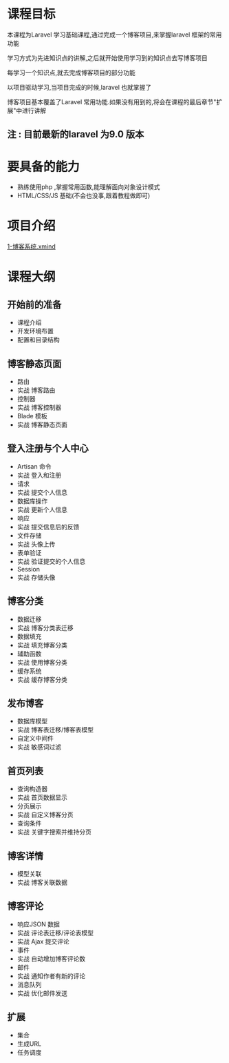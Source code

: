 # 课程目标

本课程为Laravel 学习基础课程,通过完成一个博客项目,来掌握laravel 框架的常用功能

学习方式为先进知识点的讲解,之后就开始使用学习到的知识点去写博客项目

每学习一个知识点,就去完成博客项目的部分功能

以项目驱动学习,当项目完成的时候,laravel 也就掌握了

博客项目基本覆盖了Laravel 常用功能.如果没有用到的,将会在课程的最后章节"扩展"中进行讲解





## 注 : 目前最新的laravel 为9.0 版本



# 要具备的能力

- 熟练使用php ,掌握常用函数,能理解面向对象设计模式
- HTML/CSS/JS 基础(不会也没事,跟着教程做即可)



# 项目介绍

 [1-博客系统.xmind](1-博客系统.xmind) 



# 课程大纲

## 开始前的准备

- 课程介绍
- 开发环境布置
- 配置和目录结构



## 博客静态页面

- 路由
- 实战  博客路由
- 控制器
- 实战 博客控制器
- Blade 模板
- 实战 博客静态页面



## 登入注册与个人中心

- Artisan 命令
- 实战 登入和注册
- 请求
- 实战 提交个人信息
- 数据库操作
- 实战 更新个人信息
- 响应
- 实战 提交信息后的反馈
- 文件存储
- 实战 头像上传
- 表单验证
- 实战 验证提交的个人信息
- Session
- 实战 存储头像



## 博客分类

- 数据迁移
- 实战 博客分类表迁移
- 数据填充
- 实战 填充博客分类
- 辅助函数
- 实战 使用博客分类
- 缓存系统
- 实战 缓存博客分类



## 发布博客

- 数据库模型
- 实战 博客表迁移/博客表模型
- 自定义中间件
- 实战 敏感词过滤



## 首页列表

- 查询构造器
- 实战 首页数据显示
- 分页展示
- 实战 自定义博客分页
- 查询条件
- 实战 关键字搜索并维持分页



## 博客详情

- 模型关联
- 实战 博客关联数据



## 博客评论

- 响应JSON 数据
- 实战 评论表迁移/评论表模型
- 实战 Ajax  提交评论
- 事件
- 实战 自动增加博客评论数
- 邮件
- 实战 通知作者有新的评论
- 消息队列
- 实战 优化邮件发送



## 扩展

- 集合
- 生成URL
- 任务调度



